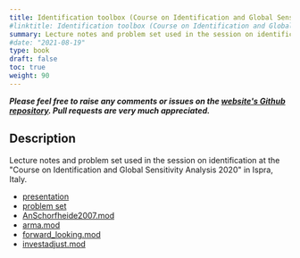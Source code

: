 ```yaml
---
title: Identification toolbox (Course on Identification and Global Sensitivity Analysis 2020)
#linktitle: Identification toolbox (Course on Identification and Global Sensitivity Analysis 2020)
summary: Lecture notes and problem set used in the session on identification at the "Course on Identification and Global Sensitivity Analysis 2020" in Ispra, Italy. 
#date: "2021-08-19"
type: book
draft: false
toc: true
weight: 90
---
```

***Please feel free to raise any comments or issues on the [website's Github repository](https://github.com/wmutschl/mutschler.eu). Pull requests are very much appreciated.***

## Description

Lecture notes and problem set used in the session on identification at the "Course on Identification and Global Sensitivity Analysis 2020" in Ispra, Italy.

- [presentation](/files/identification/ispra-2020/identification_presentation_2020.pdf)
- [problem set](/files/identification/ispra-2020/identification_exercise_2020.pdf)
- [AnSchorfheide2007.mod](/files/identification/ispra-2020/AnSchorfheide2007.mod)
- [arma.mod](/files/identification/ispra-2020/arma.mod)
- [forward_looking.mod](/files/identification/ispra-2020/forward_looking.mod)
- [investadjust.mod](/files/identification/ispra-2020/investadjust.mod)

